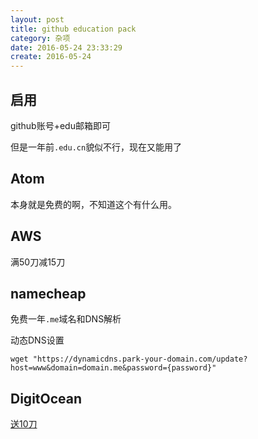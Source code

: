 ```yaml
---
layout: post
title: github education pack
category: 杂项
date: 2016-05-24 23:33:29
create: 2016-05-24
---
```


## 启用
github账号+edu邮箱即可

但是一年前`.edu.cn`貌似不行，现在又能用了

## Atom
本身就是免费的啊，不知道这个有什么用。

## AWS 
满50刀减15刀

## 

## namecheap
免费一年`.me`域名和DNS解析

动态DNS设置

`wget "https://dynamicdns.park-your-domain.com/update?host=www&domain=domain.me&password={password}"`

## DigitOcean

[送10刀](https://m.do.co/c/55bbc4edca4a)
